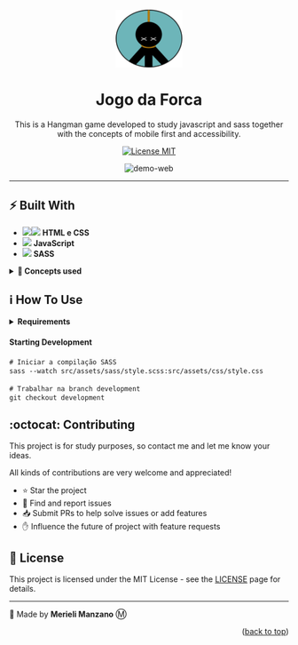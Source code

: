 <h1 align="center">
    <br>
    <img src="src/assets/img/settings/logo.png" alt="hangman game logo" width="120">
    <br>
    <br>
    Jogo da Forca
</h1>

<p align="center">This is a Hangman game developed to study javascript and sass together with the concepts of mobile first and accessibility.</p>

<p align="center">
  <a href="https://opensource.org/licenses/MIT">
    <img src="https://img.shields.io/badge/License-MIT-blue.svg" alt="License MIT">
  </a>
</p>

<div align="center">
  <img src="[GIF DE DEMONSTRAÇÃO OU IMAGEM do projeto]" alt="demo-web" height="425">
</div>

<hr/>

## ⚡ Built With
- <img src="https://img.icons8.com/color/50/000000/html-5.png"  width="20px"/><img src="https://img.icons8.com/color/48/000000/css3.png" width="20px"/> **HTML e CSS**
- <img src="https://img.icons8.com/color/48/000000/javascript--v1.png"  width="20px"/> **JavaScript**
- <img src="https://img.icons8.com/color/48/000000/sass-avatar.png" width="20px"/> **SASS**

<details>
<summary><strong>📑 Concepts used</strong></summary>
- Mobile-first
- Responsividade
- Acessibilidade
</details>

## ℹ️ How To Use

<details>
<summary> <strong>Requirements</strong> </summary>

##### To clone and run the project:
- Git

##### To Develop:
- Git
- Sass
</details>

#### Starting Development
```
# Iniciar a compilação SASS
sass --watch src/assets/sass/style.scss:src/assets/css/style.css

# Trabalhar na branch development
git checkout development
```

## :octocat: Contributing

This project is for study purposes, so contact me and let me know your ideas.

All kinds of contributions are very welcome and appreciated!
   - ⭐️ Star the project
   - 🐛 Find and report issues
   - 📥 Submit PRs to help solve issues or add features
   - ✋ Influence the future of project with feature requests

## 🔖 License

This project is licensed under the MIT License - see the [LICENSE](https://opensource.org/licenses/MIT) page for details.

-------------------------------------

🤍 Made by <strong>Merieli Manzano</strong> Ⓜ

<p align="right">(<a href="#top">back to top</a>)</p>